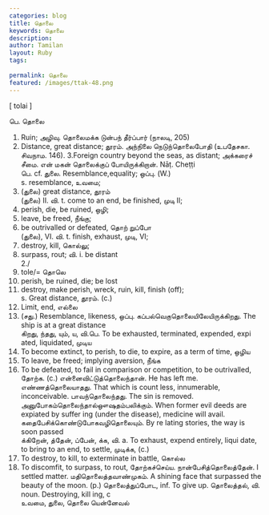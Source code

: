 ```yaml
---
categories: blog
title: தொலை
keywords: தொலை
description: 
author: Tamilan
layout: Ruby
tags: 
 
permalink: தொலை
featured: /images/ttak-48.png
---
```

  
[ tolai ]  
  
பெ. தொலை  
1. Ruin; அழிவு. தொலைமக்க டுன்பந் தீர்ப்பார் (நாலடி, 205)  
2. Distance, great distance; தூரம். அந்நிலை நெடுந்தொலைபோதி (உபதேசகா. சிவநாம. 146). 3.Foreign country beyond the seas, as distant; அக்கரைச் சீமை. என் மகன் தொலைக்குப் போயிருக்கிறான். Nāṭ. Cheṭṭi  
பெ. cf. துலை. Resemblance,equality; ஒப்பு. (W.)  
s. resemblance, உவமை;  
2. (துலை) great distance, தூரம்  
(துலை) II. வி. t. come to an end, be finished, முடி II;  
2. perish, die, be ruined, ஒழி;  
3. leave, be freed, நீங்கு;  
4. be outrivalled or defeated, தொற் றுப்போ  
(துலை), VI. வி. t. finish, exhaust, முடி, VI;  
2. destroy, kill, கொல்லு;  
3. surpass, rout; வி. i. be distant  
2./  
6. tole/= தொலெ  
2. perish, be ruined, die; be lost  
6. destroy, make perish, wreck, ruin, kill, finish (off);   
s. Great distance, தூரம். (c.)  
2. Limit, end, எல்லை  
3. (சது.) Resemblance, likeness, ஒப்பு. கப்பல்வெகுதொலையிலேயிருக்கிறது. The ship is at a great distance  
கிறது, ந்தது, யும், ய, வி.பெ. To be exhausted, terminated, expended, expi ated, liquidated, முடிய  
2. To become extinct, to perish, to die, to expire, as a term of time, ஒழிய  
3. To leave, be freed; implying aversion, நீங்க  
4. To be defeated, to fail in comparison or competition, to be outrivalled, தோற்க. (c.) என்னைவிட்டுத்தொலைந்தான். He has left me. எண்ணத்தொலையாதது. That which is count less, innumerable, inconceivable. பாவந்தொலைந்தது. The sin is removed. அனுபோகம்தொலைந்தால்ஔஷதம்பலிக்கும். When former evil deeds are expiated by suffer ing (under the disease), medicine will avail. கதைபேசிக்கொண்டுபோகவழிதொலையும். By re lating stories, the way is soon passed  
க்கிறேன், த்தேன், ப்பேன், க்க, வி. a. To exhaust, expend entirely, liqui date, to bring to an end, to settle, முடிக்க, (c.)  
2. To destroy, to kill, to exterminate in battle, கொல்ல  
3. To discomfit, to surpass, to rout, தோற்கச்செய்ய. நான்பேசித்தொலைத்தேன். I settled matter. மதிதொலைத்தவாண்முகம். A shining face that surpassed the beauty of the moon. (p.) தொலைத்துப்போட, inf. To give up. தொலைத்தல், வி. noun. Destroying, kill ing, c  
உவமை, துலை, தொலை யென்னேவல்